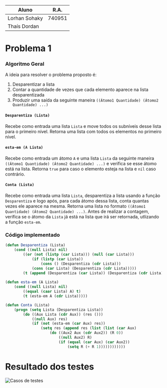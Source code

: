 Aluno | R.A.
-- | ---
Lorhan Sohaky | 740951
Thaís Dordan | 
# Problema 1
### Algoritmo Geral

A ideia para resolver o problema proposto é:

1. Desparentizar a lista
2. Contar a quantidade de vezes que cada elemento aparece na lista desparentizada
3. Produzir uma saída da seguinte maneira `((Átomo1 Quantidade) (Átomo2 Quantidade) ...)`

#### `Desparentiza (Lista)`
Recebe como entrada uma lista `Lista` e move todos os subníveis desse lista para o primeiro nível. Retorna uma lista com todos os elementos no primeiro nível.

#### `esta-em (A Lista)`
Recebe como entrada um átomo `A` e uma lista `Lista` da seguinte maneira `((Átomo1 Quantidade) (Átomo2 Quantidade) ...)` e verifica se esse átomo está na lista. Retorna `true` para caso o elemento esteja na lista e `nil` caso contrário.

#### `Conta (Lista)`
Recebe como entrada uma lista `Lista`, desparentiza a lista usando a função `Desparentiza` e logo após, para cada átomo dessa lista, conta quantas vezes ele aparece na mesma. Retorna uma lista no formato `((Átomo1 Quantidade) (Átomo2 Quantidade) ...)`. Antes de realizar a contagem, verifica se o átomo da `Lista` já está na lista que irá ser retornada, utlizando a função `esta-em`.

### Código implementado
```lisp
(defun Desparentiza (Lista)
    (cond ((null Lista) nil)
        ((or (not (listp (car Lista))) (null (car Lista))) 
            (if (listp (car Lista)) 
                (cons () (Desparentiza (cdr Lista))) 
            (cons (car Lista) (Desparentiza (cdr Lista)))))
        (t (append (Desparentiza (car Lista)) (Desparentiza (cdr Lista))))))
        
(defun esta-em (A Lista)
    (cond ((null Lista) nil)
        ((equal (caar Lista) A) t)
        (t (esta-em A (cdr Lista)))))

(defun Conta (Lista)
    (progn (setq Lista (Desparentiza Lista))
        (do ((Aux Lista (cdr Aux)) (res ()))
            ((null Aux) res)
            (if (not (esta-em (car Aux) res))
                (setq res (append res (list (list (car Aux) 
                    (do ((Aux2 Aux (cdr Aux2)) (R 0))
                        ((null Aux2) R)
                        (if (equal (car Aux) (car Aux2))
                            (setq R (+ R 1))))))))))))
```

# Resultado dos testes
![Casos de testes](prints/teste1.jpg)
